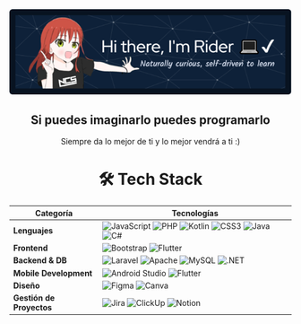 <div align="center">
  <img src="https://github.com/RiyanPC/RiyanPC/blob/main/resources/github-header-image.png" alt="Header" />
</div>

<div align="center">
<h2>Si puedes imaginarlo puedes programarlo</h2>
<p>Siempre da lo mejor de ti y lo mejor vendrá a ti :)</p>

# 🛠️ Tech Stack

| Categoría               | Tecnologías                                                                                                                                                                                                                                                                                                                                 |
|-------------------------|---------------------------------------------------------------------------------------------------------------------------------------------------------------------------------------------------------------------------------------------------------------------------------------------------------------------------------------------|
| **Lenguajes**           | ![JavaScript](https://img.shields.io/badge/JavaScript-F7DF1E?style=for-the-badge&logo=javascript&logoColor=black) ![PHP](https://img.shields.io/badge/PHP-777BB4?style=for-the-badge&logo=php&logoColor=white) ![Kotlin](https://img.shields.io/badge/Kotlin-7F52FF?style=for-the-badge&logo=kotlin&logoColor=white) ![CSS3](https://img.shields.io/badge/CSS3-1572B6?style=for-the-badge&logo=css3&logoColor=white) ![Java](https://img.shields.io/badge/Java-007396?style=for-the-badge&logo=java&logoColor=white) ![C#](https://img.shields.io/badge/C%23-239120?style=for-the-badge&logo=c-sharp&logoColor=white) |
| **Frontend**            | ![Bootstrap](https://img.shields.io/badge/Bootstrap-7952B3?style=for-the-badge&logo=bootstrap&logoColor=white) ![Flutter](https://img.shields.io/badge/Flutter-02569B?style=for-the-badge&logo=flutter&logoColor=white)                                                                                                                                                                                     |
| **Backend & DB**        | ![Laravel](https://img.shields.io/badge/Laravel-FF2D20?style=for-the-badge&logo=laravel&logoColor=white) ![Apache](https://img.shields.io/badge/Apache-D22128?style=for-the-badge&logo=apache&logoColor=white) ![MySQL](https://img.shields.io/badge/MySQL-4479A1?style=for-the-badge&logo=mysql&logoColor=white) ![.NET](https://img.shields.io/badge/.NET-512BD4?style=for-the-badge&logo=dotnet&logoColor=white)                                                                                           |
| **Mobile Development**  | ![Android Studio](https://img.shields.io/badge/Android_Studio-3DDC84?style=for-the-badge&logo=android-studio&logoColor=white) ![Flutter](https://img.shields.io/badge/Flutter-02569B?style=for-the-badge&logo=flutter&logoColor=white)                                                                                                                                                                      |
| **Diseño**             | ![Figma](https://img.shields.io/badge/Figma-F24E1E?style=for-the-badge&logo=figma&logoColor=white) ![Canva](https://img.shields.io/badge/Canva-00C4CC?style=for-the-badge&logo=canva&logoColor=white)                                                                                                                                                                                                     |
| **Gestión de Proyectos**| ![Jira](https://img.shields.io/badge/Jira-0052CC?style=for-the-badge&logo=jira&logoColor=white) ![ClickUp](https://img.shields.io/badge/ClickUp-7B68EE?style=for-the-badge&logo=clickup&logoColor=white) ![Notion](https://img.shields.io/badge/Notion-000000?style=for-the-badge&logo=notion&logoColor=white)                                                                                              |                                                      |

</div>
